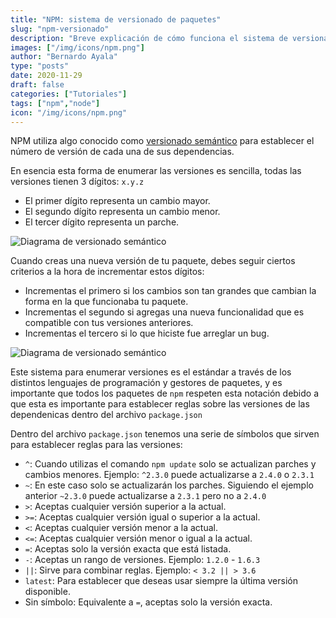 ```yaml
---
title: "NPM: sistema de versionado de paquetes"
slug: "npm-versionado"
description: "Breve explicación de cómo funciona el sistema de versionado en NPM"
images: ["/img/icons/npm.png"]
author: "Bernardo Ayala"
type: "posts"
date: 2020-11-29
draft: false
categories: ["Tutoriales"]
tags: ["npm","node"]
icon: "/img/icons/npm.png"
---
```


NPM utiliza algo conocido como [versionado semántico](https://semver.org/lang/es/) para establecer el número de versión de cada una de sus dependencias.

En esencia esta forma de enumerar las versiones es sencilla, todas las versiones tienen 3 dígitos: `x.y.z`

- El primer dígito representa un cambio mayor.
- El segundo dígito representa un cambio menor.
- El tercer dígito representa un parche.


![Diagrama de versionado semántico](/img/versionado-semantico1.webp)

Cuando creas una nueva versión de tu paquete, debes seguir ciertos criterios a la hora de incrementar estos dígitos:

- Incrementas el primero si los cambios son tan grandes que cambian la forma en la que funcionaba tu paquete.
- Incrementas el segundo si agregas una nueva funcionalidad que es compatible con tus versiones anteriores.
- Incrementas el tercero si lo que hiciste fue arreglar un bug.

![Diagrama de versionado semántico](/img/versionado-semantico2.webp)

Este sistema para enumerar versiones es el estándar a través de los distintos lenguajes de programación y gestores de paquetes, y es importante que todos los paquetes de `npm` respeten esta notación debido a que esta es importante para establecer reglas sobre las versiones de las dependenicas dentro del archivo `package.json`

Dentro del archivo `package.json` tenemos una serie de símbolos que sirven para establecer reglas para las versiones:

- `^`: Cuando utilizas el comando `npm update` solo se actualizan parches y cambios menores. Ejemplo: `^2.3.0` puede actualizarse a `2.4.0` o `2.3.1`
- `~`: En este caso solo se actualizarán los parches. Siguiendo el ejemplo anterior `~2.3.0` puede actualizarse a `2.3.1` pero no a `2.4.0`
- `>`: Aceptas cualquier versión superior a la actual.
- `>=`: Aceptas cualquier versión igual o superior a la actual.
- `<`: Aceptas cualquier versión menor a la actual.
- `<=`: Aceptas cualquier versión menor o igual a la actual.
- `=`: Aceptas solo la versión exacta que está listada.
- `-`: Aceptas un rango de versiones. Ejemplo: `1.2.0` - `1.6.3`
- `||`: Sirve para combinar reglas. Ejemplo: `< 3.2 || > 3.6`
- `latest`: Para establecer que deseas usar siempre la última versión disponible.
- Sin símbolo: Equivalente a `=`, aceptas solo la versión exacta.
